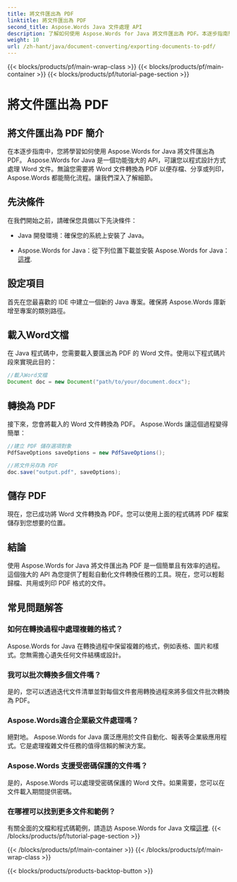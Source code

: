 ```yaml
---
title: 將文件匯出為 PDF
linktitle: 將文件匯出為 PDF
second_title: Aspose.Words Java 文件處理 API
description: 了解如何使用 Aspose.Words for Java 將文件匯出為 PDF。本逐步指南簡化了無縫文件轉換的過程。
weight: 10
url: /zh-hant/java/document-converting/exporting-documents-to-pdf/
---
```


{{< blocks/products/pf/main-wrap-class >}}
{{< blocks/products/pf/main-container >}}
{{< blocks/products/pf/tutorial-page-section >}}

# 將文件匯出為 PDF


## 將文件匯出為 PDF 簡介

在本逐步指南中，您將學習如何使用 Aspose.Words for Java 將文件匯出為 PDF。 Aspose.Words for Java 是一個功能強大的 API，可讓您以程式設計方式處理 Word 文件。無論您需要將 Word 文件轉換為 PDF 以便存檔、分享或列印，Aspose.Words 都能簡化流程。讓我們深入了解細節。

## 先決條件

在我們開始之前，請確保您具備以下先決條件：

- Java 開發環境：確保您的系統上安裝了 Java。

-  Aspose.Words for Java：從下列位置下載並安裝 Aspose.Words for Java：[這裡](https://releases.aspose.com/words/java/).

## 設定項目

首先在您最喜歡的 IDE 中建立一個新的 Java 專案。確保將 Aspose.Words 庫新增至專案的類別路徑。

## 載入Word文檔

在 Java 程式碼中，您需要載入要匯出為 PDF 的 Word 文件。使用以下程式碼片段來實現此目的：

```java
//載入Word文檔
Document doc = new Document("path/to/your/document.docx");
```

## 轉換為 PDF

接下來，您會將載入的 Word 文件轉換為 PDF。 Aspose.Words 讓這個過程變得簡單：

```java
//建立 PDF 儲存選項對象
PdfSaveOptions saveOptions = new PdfSaveOptions();

//將文件另存為 PDF
doc.save("output.pdf", saveOptions);
```

## 儲存 PDF

現在，您已成功將 Word 文件轉換為 PDF。您可以使用上面的程式碼將 PDF 檔案儲存到您想要的位置。

## 結論

使用 Aspose.Words for Java 將文件匯出為 PDF 是一個簡單且有效率的過程。這個強大的 API 為您提供了輕鬆自動化文件轉換任務的工具。現在，您可以輕鬆歸檔、共用或列印 PDF 格式的文件。

## 常見問題解答

### 如何在轉換過程中處理複雜的格式？

Aspose.Words for Java 在轉換過程中保留複雜的格式，例如表格、圖片和樣式。您無需擔心遺失任何文件結構或設計。

### 我可以批次轉換多個文件嗎？

是的，您可以透過迭代文件清單並對每個文件套用轉換過程來將多個文件批次轉換為 PDF。

### Aspose.Words適合企業級文件處理嗎？

絕對地。 Aspose.Words for Java 廣泛應用於文件自動化、報表等企業級應用程式。它是處理複雜文件任務的值得信賴的解決方案。

### Aspose.Words 支援受密碼保護的文件嗎？

是的，Aspose.Words 可以處理受密碼保護的 Word 文件。如果需要，您可以在文件載入期間提供密碼。

### 在哪裡可以找到更多文件和範例？

有關全面的文檔和程式碼範例，請造訪 Aspose.Words for Java 文檔[這裡](https://reference.aspose.com/words/java/).
{{< /blocks/products/pf/tutorial-page-section >}}

{{< /blocks/products/pf/main-container >}}
{{< /blocks/products/pf/main-wrap-class >}}

{{< blocks/products/products-backtop-button >}}
